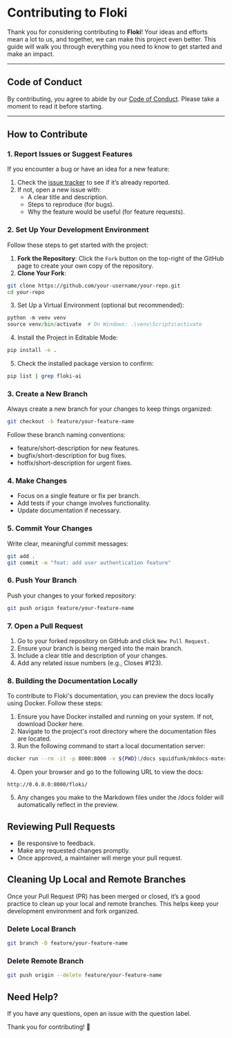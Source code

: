 # Contributing to Floki

Thank you for considering contributing to **Floki**! Your ideas and efforts mean a lot to us, and together, we can make this project even better. This guide will walk you through everything you need to know to get started and make an impact.

---

## Code of Conduct

By contributing, you agree to abide by our [Code of Conduct](CODE_OF_CONDUCT.md). Please take a moment to read it before starting.

---

## How to Contribute

### 1. Report Issues or Suggest Features

If you encounter a bug or have an idea for a new feature:

1. Check the [issue tracker](https://github.com/Cyb3rWard0g/floki/issues) to see if it’s already reported.
2. If not, open a new issue with:
   - A clear title and description.
   - Steps to reproduce (for bugs).
   - Why the feature would be useful (for feature requests).

### 2. Set Up Your Development Environment

Follow these steps to get started with the project:

1. **Fork the Repository**: Click the `Fork` button on the top-right of the GitHub page to create your own copy of the repository.
2. **Clone Your Fork**:

```bash
git clone https://github.com/your-username/your-repo.git
cd your-repo
```

3. Set Up a Virtual Environment (optional but recommended):

```python
python -m venv venv
source venv/bin/activate  # On Windows: .\venv\Scripts\activate
```

4. Install the Project in Editable Mode:

```bash
pip install -e .
```

5. Check the installed package version to confirm:

```bash
pip list | grep floki-ai
```

### 3. Create a New Branch

Always create a new branch for your changes to keep things organized:

```bash
git checkout -b feature/your-feature-name
```

Follow these branch naming conventions:

* feature/short-description for new features.
* bugfix/short-description for bug fixes.
* hotfix/short-description for urgent fixes.

### 4. Make Changes

* Focus on a single feature or fix per branch.
* Add tests if your change involves functionality.
* Update documentation if necessary.

### 5. Commit Your Changes

Write clear, meaningful commit messages:

```bash
git add .
git commit -m "feat: add user authentication feature"
```

### 6. Push Your Branch

Push your changes to your forked repository:

```bash
git push origin feature/your-feature-name
```

### 7. Open a Pull Request

1. Go to your forked repository on GitHub and click `New Pull Request.`
2. Ensure your branch is being merged into the main branch.
3. Include a clear title and description of your changes.
4. Add any related issue numbers (e.g., Closes #123).

### 8. Building the Documentation Locally

To contribute to Floki's documentation, you can preview the docs locally using Docker. Follow these steps:

1. Ensure you have Docker installed and running on your system. If not, download Docker here.
2. Navigate to the project's root directory where the documentation files are located.
3. Run the following command to start a local documentation server:

```bash
docker run --rm -it -p 8000:8000 -v ${PWD}:/docs squidfunk/mkdocs-material
```

4. Open your browser and go to the following URL to view the docs:

```
http://0.0.0.0:8000/floki/
```

5. Any changes you make to the Markdown files under the /docs folder will automatically reflect in the preview.

## Reviewing Pull Requests

* Be responsive to feedback.
* Make any requested changes promptly.
* Once approved, a maintainer will merge your pull request.

## Cleaning Up Local and Remote Branches

Once your Pull Request (PR) has been merged or closed, it’s a good practice to clean up your local and remote branches. This helps keep your development environment and fork organized.

### Delete Local Branch

```bash
git branch -D feature/your-feature-name
```

### Delete Remote Branch

```bash
git push origin --delete feature/your-feature-name
```

## Need Help?

If you have any questions, open an issue with the question label.

Thank you for contributing! 🎉